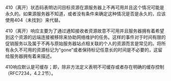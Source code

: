 410（离开）状态码表明访问目标资源在源服务器上不再可用并且这个情况可能是永久的。如果源服务器不知道，或者没有条件来确定这种情况是否是永久的，应该使用404（未找到）来代替。

410（离开）响应主要为了通过通知接收者资源故意不可用并且服务器拥有着希望到这个资源的远端连接被移除来协助网络维护的任务。这样的事件对于时间有限的促销服务以及属于不再与原始服务器站点相关联的个人的资源而言是常见的。将所有永久不可用的资源标记为“gone”或者保持标记任意长的时间是不必要的，这留给服务器拥有着来描述。

410响应默认是可缓存；即，除非方法定义表明不可缓存或者存在明确的缓存控制（RFC7234，4.2.2节）。